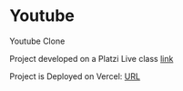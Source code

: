 # Youtube
Youtube Clone

Project developed on a Platzi Live class [link]()


Project is Deployed on Vercel: [URL](https://youtube-ten-beta.vercel.app/)